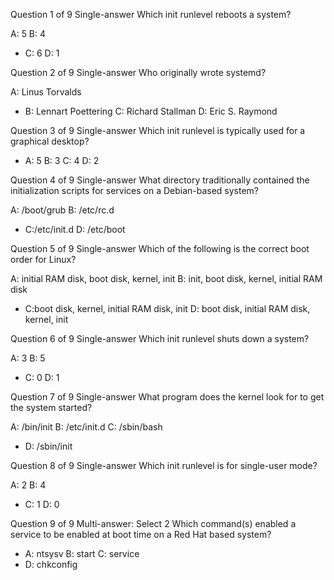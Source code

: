 Question 1 of 9
Single-answer
Which init runlevel reboots a system?

A: 5
B: 4
* C: 6
D: 1

Question 2 of 9
Single-answer
Who originally wrote systemd?

A: Linus Torvalds
* B: Lennart Poettering
C: Richard Stallman
D: Eric S. Raymond

Question 3 of 9
Single-answer
Which init runlevel is typically used for a graphical desktop?

* A: 5
B: 3
C: 4
D: 2

Question 4 of 9
Single-answer
What directory traditionally contained the initialization scripts for services on a Debian-based system?

A: /boot/grub
B: /etc/rc.d
* C:/etc/init.d
D: /etc/boot

Question 5 of 9
Single-answer
Which of the following is the correct boot order for Linux?

A: initial RAM disk, boot disk, kernel, init
B: init, boot disk, kernel, initial RAM disk
* C:boot disk, kernel, initial RAM disk, init
D: boot disk, initial RAM disk, kernel, init

Question 6 of 9
Single-answer
Which init runlevel shuts down a system?

A: 3
B: 5
* C: 0
D: 1

Question 7 of 9
Single-answer
What program does the kernel look for to get the system started?

A: /bin/init
B: /etc/init.d
C: /sbin/bash
* D: /sbin/init

Question 8 of 9
Single-answer
Which init runlevel is for single-user mode?

A: 2
B: 4
* C: 1
D: 0

Question 9 of 9
Multi-answer: Select 2
Which command(s) enabled a service to be enabled at boot time on a Red Hat based system?

* A: ntsysv
B: start
C: service
* D: chkconfig